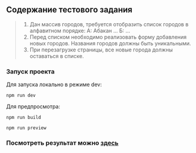 ## Содержание тестового задания

> 1. Дан массив городов, требуется отобразить список городов в алфавитном порядке:
     А:
     Абакан
     ...
     Б:
     ...
> 2. Перед списком необходимо реализовать форму добавления новых городов. Названия городов должны быть уникальными.
> 3. При перезагрузке страницы, все новые города должны оставаться в списке.

### Запуск проекта
Для запуска локально в режиме dev:

`npm run dev`

Для предпросмотра:

`npm run build`

`npm run preview`

### Посмотреть результат можно [здесь](https://vikkitikky.github.io/city-list-app/)
